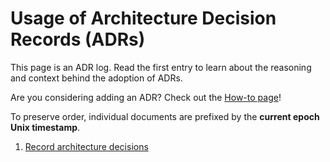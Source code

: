 # Usage of Architecture Decision Records (ADRs)

This page is an ADR log. Read the first entry to learn about the reasoning and context behind the adoption of ADRs.

Are you considering adding an ADR? Check out the [How-to page](how-to.md)!

To preserve order, individual documents are prefixed by the **current epoch Unix timestamp**.

1. [Record architecture decisions](1650968652-record-architecture-decisions.md)

